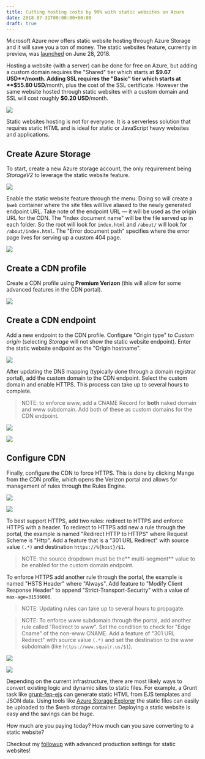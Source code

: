 ```yaml
---
title: Cutting hosting costs by 99% with static websites on Azure
date: 2018-07-31T00:00:00+00:00
draft: true
---
```


Microsoft Azure now offers static website hosting through Azure Storage and it will save you a ton of money. The static websites feature, currently in preview, was [launched](https://azure.microsoft.com/en-us/blog/azure-storage-static-web-hosting-public-preview/) on June 28, 2018.

Hosting a website (with a server) can be done for free on Azure, but adding a custom domain requires the "Shared" tier which starts at **$9.67 USD**/month. Adding SSL requires the "Basic" tier which starts at **$55.80 USD**/month, plus the cost of the SSL certificate. However the same website hosted through static websites with a custom domain and SSL will cost roughly **$0.20 USD**/month.

![](/img/blog/cutting-hosting-costs-by-99-with-static-websites-on-azure/0-cost.png)

Static websites hosting is not for everyone. It is a serverless solution that requires static HTML and is ideal for static or JavaScript heavy websites and applications.

## Create Azure Storage

To start, create a new Azure storage account, the only requirement being _StorageV2_ to leverage the static website feature.

![](/img/blog/cutting-hosting-costs-by-99-with-static-websites-on-azure/1-create-storage.png)

Enable the static website feature through the menu. Doing so will create a `$web` container where the site files will live aliased to the newly generated endpoint URL. Take note of the endpoint URL — it will be used as the origin URL for the CDN. The "Index document name" will be the file served up in each folder. So the root will look for `index.html` and `/about/` will look for `/about/index.html`. The "Error document path" specifies where the error page lives for serving up a custom 404 page.

![](/img/blog/cutting-hosting-costs-by-99-with-static-websites-on-azure/2-enable-static-website.png)

## Create a CDN profile

Create a CDN profile using **Premium Verizon** (this will allow for some advanced features in the CDN portal).

![](/img/blog/cutting-hosting-costs-by-99-with-static-websites-on-azure/3-create-cdn.png)

## Create a CDN endpoint

Add a new endpoint to the CDN profile. Configure "Origin type" to _Custom origin_ (selecting _Storage_ will not show the static website endpoint). Enter the static website endpoint as the "Origin hostname".

![](/img/blog/cutting-hosting-costs-by-99-with-static-websites-on-azure/4-create-endpoint.png)

After updating the DNS mapping (typically done through a domain registrar portal), add the custom domain to the CDN endpoint. Select the custom domain and enable HTTPS. This process can take up to several hours to complete.

> NOTE: to enforce www, add a CNAME Record for **both** naked domain and www subdomain. Add both of these as custom domains for the CDN endpoint.

![](/img/blog/cutting-hosting-costs-by-99-with-static-websites-on-azure/5-add-custom-domain.png)

![](/img/blog/cutting-hosting-costs-by-99-with-static-websites-on-azure/6-configure-custom-domain.png)

## Configure CDN

Finally, configure the CDN to force HTTPS. This is done by clicking Mange from the CDN profile, which opens the Verizon portal and allows for management of rules through the Rules Engine.

![](/img/blog/cutting-hosting-costs-by-99-with-static-websites-on-azure/7-manage-cdn.png)

![](/img/blog/cutting-hosting-costs-by-99-with-static-websites-on-azure/8-cdn-portal.png)

To best support HTTPS, add two rules: redirect to HTTPS and enforce HTTPS with a header. To redirect to HTTPS add new a rule through the portal, the example is named "Redirect HTTP to HTTPS" where Request Scheme is "Http". Add a feature that is a "301 URL Redirect" with source value `(.*)` and destination `https://%{host}/$1`.

> NOTE: the source dropdown must be the** multi-segment** value to be enabled for the custom domain endpoint.

To enforce HTTPS add another rule through the portal, the example is named "HSTS Header" where "Always". Add feature to "Modify Client Response Header" to append "Strict-Transport-Security" with a value of `max-age=31536000`.

> NOTE: Updating rules can take up to several hours to propagate.

> NOTE: To enforce www subdomain through the portal, add another rule called "Redirect to www". Set the condition to check for "Edge Cname" of the non-www CNAME. Add a feature of "301 URL Redirect" with source value `(.*)` and set the destination to the www subdomain (like `https://www.squalr.us/$1`).

![](/img/blog/cutting-hosting-costs-by-99-with-static-websites-on-azure/9-hsts-rule.png)

![](/img/blog/cutting-hosting-costs-by-99-with-static-websites-on-azure/9-https-rule.png)

Depending on the current infrastructure, there are most likely ways to convert existing logic and dynamic sites to static files. For example, a Grunt task like [grunt-fep-ejs](https://www.npmjs.com/package/grunt-fep-ejs) can generate static HTML from EJS templates and JSON data. Using tools like [Azure Storage Explorer](https://azure.microsoft.com/en-us/features/storage-explorer/) the static files can easily be uploaded to the $web storage container. Deploying a static website is easy and the savings can be huge.

How much are you paying today? How much can you save converting to a static website?

Checkout my [followup](https://medium.com/@squalrus/using-azure-static-websites-for-production-b4c88e1c3a9e) with advanced production settings for static websites!
